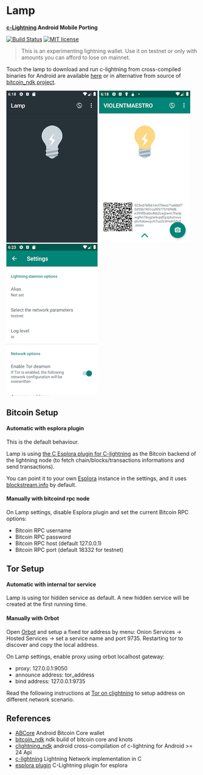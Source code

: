 # Lamp 
<strong> [c-Lightning](https://github.com/ElementsProject/lightning) Android Mobile Porting </strong>

[![Build Status](https://travis-ci.com/lvaccaro/lamp.svg?branch=master)](https://travis-ci.com/lvaccaro/lamp)
[![MIT license](https://img.shields.io/github/license/lvaccaro/lamp)](https://github.com/lvaccaro/lamp/blob/master/LICENSE)


> This is an experimenting lightning wallet. Use it on testnet or only with amounts you can afford to lose on mainnet.

Touch the lamp to download and run c-lightning from cross-compiled binaries for Android are available [here](https://github.com/lvaccaro/lightning_ndk/releases) or in alternative from source of [bitcoin_ndk project](https://github.com/lvaccaro/lightning_ndk/tree/lightning).

![screenshot1](doc/img/Screen2.png)
![screenshot2](doc/img/Screen1.png)
![screenshot3](doc/img/Screen3.png)


## Bitcoin Setup

#### Automatic with esplora plugin

This is the default behaviour.

Lamp is using [the C Esplora plugin for C-lightning](https://github.com/lvaccaro/esplora_clnd_plugin) as the Bitcoin backend of the lightning node (to fetch chain/blocks/transactions informations and send transactions).

You can point it to your own [Esplora](github.com/Blockstream/esplora) instance in the settings, and it uses [blockstream.info](https://blockstream.info) by default.


#### Manually with bitcoind rpc node
On Lamp settings, disable Esplora plugin and set the current Bitcoin RPC options:

- Bitcoin RPC username
- Bitcoin RPC password
- Bitcoin RPC host (default 127.0.0.1)
- Bitcoin RPC port (default 18332 for testnet)

## Tor Setup

#### Automatic with internal tor service

Lamp is using tor hidden service as default. A new hidden service will be created at the first running time.

#### Manually with Orbot

Open [Orbot](https://github.com/guardianproject/Orbot) and setup a fixed tor address by menu: Onion Services -> Hosted Services -> set a service name and port 9735. Restarting tor to discover and copy the local address.

On Lamp settings, enable proxy using orbot localhost gateway:

- proxy: 127.0.0.1:9050
- announce address: tor_address
- bind address: 127.0.0.1:9735

Read the following instructions at [Tor on clightning](https://lightning.readthedocs.io/TOR.html) to setup address on different network scenario.

## References

- [ABCore](https://github.com/greenaddress/abcore) Android Bitcoin Core wallet
- [bitcoin_ndk](https://github.com/greenaddress/bitcoin_ndk) ndk build of bitcoin core and knots
- [clightning_ndk](https://github.com/lvaccaro/clightning_ndk) android cross-compilation of c-lightning for Android >= 24 Api
- [c-lightning](https://github.com/ElementsProject/lightning) Lightning Network implementation in C
- [esplora plugin](https://github.com/lvaccaro/esplora_clnd_plugin) C-Lightning plugin for esplora

